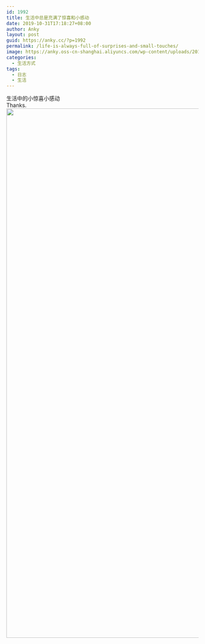 ```yaml
---
id: 1992
title: 生活中总是充满了惊喜和小感动
date: 2019-10-31T17:18:27+08:00
author: Anky
layout: post
guid: https://anky.cc/?p=1992
permalink: /life-is-always-full-of-surprises-and-small-touches/
image: https://anky.oss-cn-shanghai.aliyuncs.com/wp-content/uploads/2019/10/1572513677-MrMoon.jpg
categories:
  - 生活方式
tags:
  - 日志
  - 生活
---
```

生活中的小惊喜小感动  
Thanks.<img class="alignnone size-full wp-image-1996" src="https://anky.oss-cn-shanghai.aliyuncs.com/wp-content/uploads/2019/10/1572515326-_Bao_Zhen.jpg?x-oss-process=image/resize,m_fill,w_2160,h_2770#" alt="" width="1080" height="1385" />